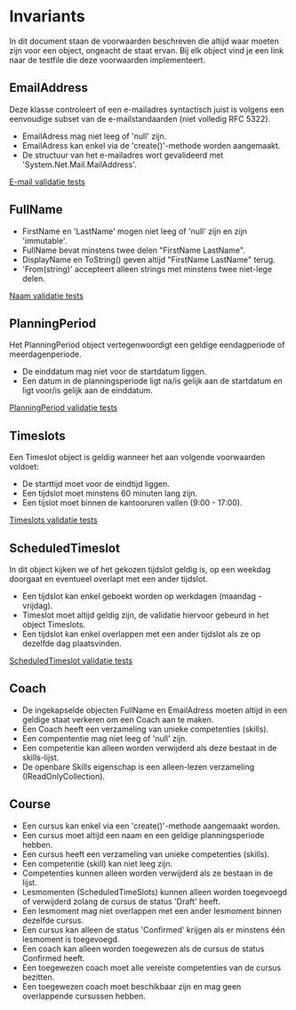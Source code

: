 # Invariants
In dit document staan de voorwaarden beschreven die altijd waar moeten zijn voor een object, ongeacht de staat ervan. Bij elk object vind je een link naar de testfile die deze voorwaarden implementeert. 

## EmailAddress
Deze klasse controleert of een e-mailadres syntactisch juist is volgens een eenvoudige subset van de e-mailstandaarden (niet volledig RFC 5322). 
- EmailAdress mag niet leeg of 'null' zijn. 
- EmailAdress kan enkel via de 'create()'-methode worden aangemaakt.
- De structuur van het e-mailadres wort gevalideerd met 'System.Net.Mail.MailAddress'.

[E-mail validatie tests](HorsesForCourses.Tests/Tests/CoachRegistration/EmailAdressTest.cs)


## FullName
- FirstName en 'LastName' mogen niet leeg of 'null' zijn en zijn 'immutable'.
- FullName bevat minstens twee delen "FirstName LastName".
- DisplayName en ToString() geven altijd "FirstName LastName" terug.
- 'From(string)' accepteert alleen strings met minstens twee niet-lege delen. 

[Naam validatie tests](HorsesForCourses.Tests/Tests/CoachRegistration/FullNameTest.cs)


## PlanningPeriod
Het PlanningPeriod object vertegenwoordigt een geldige eendagperiode of meerdagenperiode. 
- De einddatum mag niet voor de startdatum liggen. 
- Een datum in de planningsperiode ligt na/is gelijk aan de startdatum en ligt voor/is gelijk aan de einddatum.

[PlanningPeriod validatie tests](HorsesForCourses.Tests/Tests/Planning/PlanningPeriodTests.cs)


## Timeslots
Een Timeslot object is geldig wanneer het aan volgende voorwaarden voldoet:
- De starttijd moet voor de eindtijd liggen.
- Een tijdslot moet minstens 60 minuten lang zijn. 
- Een tijslot moet binnen de kantooruren vallen (9:00 - 17:00).

[Timeslots validatie tests](HorsesForCourses.Tests/Tests/Planning/TimeslotTests.cs)


## ScheduledTimeslot
In dit object kijken we of het gekozen tijdslot geldig is, op een weekdag doorgaat en eventueel overlapt met een ander tijdslot. 
- Een tijdslot kan enkel geboekt worden op werkdagen (maandag - vrijdag).  
- Timeslot moet altijd geldig zijn, de validatie hiervoor gebeurd in het object Timeslots. 
- Een tijdslot kan enkel overlappen met een ander tijdslot als ze op dezelfde dag plaatsvinden. 

[ScheduledTimeslot validatie tests](HorsesForCourses.Tests/Tests/Planning/ScheduledTimeSlotTests.cs)


## Coach
- De ingekapselde objecten FullName en EmailAdress moeten altijd in een geldige staat verkeren om een Coach aan te maken. 
- Een Coach heeft een verzameling van unieke competenties (skills).
- Een compententie mag niet leeg of 'null' zijn. 
- Een competentie kan alleen worden verwijderd als deze bestaat in de skills-lijst.
- De openbare Skills eigenschap is een alleen-lezen verzameling (IReadOnlyCollection).

## Course
- Een cursus kan enkel via een 'create()'-methode aangemaakt worden. 
- Een cursus moet altijd een naam en een geldige planningsperiode hebben.
- Een cursus heeft een verzameling van unieke competenties (skills).
- Een competentie (skill) kan niet leeg zijn.
- Competenties kunnen alleen worden verwijderd als ze bestaan in de lijst.
- Lesmomenten (ScheduledTimeSlots) kunnen alleen worden toegevoegd of verwijderd zolang de cursus de status 'Draft' heeft.
- Een lesmoment mag niet overlappen met een ander lesmoment binnen dezelfde cursus.
- Een cursus kan alleen de status 'Confirmed' krijgen als er minstens één lesmoment is toegevoegd.
- Een coach kan alleen worden toegewezen als de cursus de status Confirmed heeft.
- Een toegewezen coach moet alle vereiste competenties van de cursus bezitten.
- Een toegewezen coach moet beschikbaar zijn en mag geen overlappende cursussen hebben.

